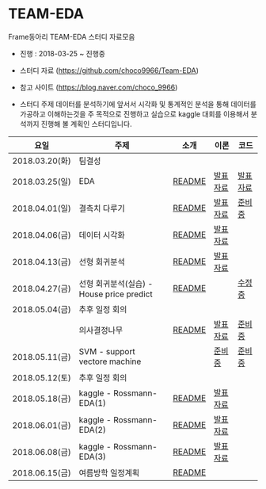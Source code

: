 # TEAM-EDA
Frame동아리 TEAM-EDA 스터디 자료모음
- 진행 : 2018-03-25 ~ 진행중

* 스터디 자료 (https://github.com/choco9966/Team-EDA)
* 참고 사이트 (https://blog.naver.com/choco_9966)

* 스터디 주제
데이터를 분석하기에 앞서서 시각화 및 통계적인 분석을 통해 데이터를 가공하고 이해하는것을 주 목적으로 진행하고 실습으로 kaggle 대회를 이용해서 분석까지 진행해 볼 계획인 스터디입니다.


|요일   |주제   |소개   |이론   |코드   |
|---|---|---|---|---|
|2018.03.20(화)|팀결성|
|2018.03.25(일)|EDA|[README](https://github.com/choco9966/Team-EDA/blob/master/1week/README.md)|[발표자료](https://github.com/choco9966/Team-EDA/blob/master/1week/1%EC%A3%BC%EC%9D%BC%EC%B0%A8.md)|[발표자료](https://github.com/choco9966/Team-EDA/blob/master/1week/1week%20%EC%8B%A4%EC%8A%B5.md)
|2018.04.01(일)|결측치 다루기|[README](https://github.com/choco9966/Team-EDA/blob/master/2week/README.md)|[발표자료](https://github.com/choco9966/Team-EDA/blob/master/2week/2%EC%A3%BC%EC%B0%A8%20%EC%9D%B4%EB%A1%A0.md)|[준비중](https://blog.naver.com/choco_9966/221236770723)
|2018.04.06(금)|데이터 시각화|[README](https://github.com/choco9966/Team-EDA/blob/master/3week/README.md)|[발표자료](https://github.com/choco9966/Team-EDA/blob/master/3week/3%EC%A3%BC%EC%B0%A8%20%EC%9D%B4%EB%A1%A0.md)|
|2018.04.13(금)|선형 회귀분석|[README](https://github.com/choco9966/Team-EDA/blob/master/4week/README.md)|[발표자료](https://github.com/choco9966/Team-EDA/blob/master/4week/4week.pdf)|
|2018.04.27(금)|선형 회귀분석(실습) - House price predict|[README](https://github.com/choco9966/Team-EDA/blob/master/5week/README.md)||[수정중](https://github.com/choco9966/Team-EDA/blob/master/5week/5%EC%A3%BC%EC%B0%A8%20%EC%8B%A4%EC%8A%B5%201%EC%B0%A8%20%EC%88%98%EC%A0%95%EC%A4%91.md)
|2018.05.04(금)|추후 일정 회의|||
||의사결정나무|[README](https://github.com/choco9966/Team-EDA/blob/master/6week/README.md)|[발표자료](https://github.com/choco9966/Team-EDA/blob/master/6week/6%EC%A3%BC%EC%B0%A8%20%EC%9D%B4%EB%A1%A0.md)|[준비중](https://blog.naver.com/choco_9966/221236770723)
|2018.05.11(금)|SVM - support vectore machine||[준비중](https://github.com/choco9966/Team-EDA/blob/master/7week/7%EC%A3%BC%EC%B0%A8%20%EC%9D%B4%EB%A1%A0.md)|[준비중](https://blog.naver.com/choco_9966/221236770723)
|2018.05.12(토)|추후 일정 회의|||
|2018.05.18(금)|kaggle - Rossmann-EDA(1)|[README](https://github.com/choco9966/Team-EDA/blob/master/8week/README.md)|[발표자료](https://github.com/choco9966/Team-EDA/blob/master/8week/8%EC%A3%BC%EC%B0%A8%20%EC%9D%B4%EB%A1%A0.pdf)|
|2018.06.01(금)|kaggle - Rossmann-EDA(2)|[README](https://github.com/choco9966/Team-EDA/blob/master/9week/README.md)|[발표자료](https://github.com/choco9966/Team-EDA/blob/master/9week/9week_theory.ipynb)|
|2018.06.08(금)|kaggle - Rossmann-EDA(3)|[README](https://github.com/choco9966/Team-EDA/blob/master/10week/README.md)|[발표자료](https://github.com/choco9966/Team-EDA/blob/master/10week/10%EC%A3%BC%EC%B0%A8%20%EC%A7%84%ED%96%89.md)|
|2018.06.15(금)|여름방학 일정계획|[README](https://github.com/choco9966/Team-EDA/blob/master/10week/%ED%9A%8C%EC%9D%98.md)||

